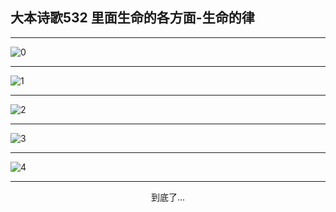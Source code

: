 
## 大本诗歌532 里面生命的各方面-生命的律
        
<div id="aplayer0"></div>

---

<img alt="0" data-original="/data/d0532/0.png">

---

<img alt="1" data-original="/data/d0532/1.png">

---

<img alt="2" data-original="/data/d0532/2.png">

---

<img alt="3" data-original="/data/d0532/3.png">

---

<img alt="4" data-original="/data/d0532/4.png">

---

<p style="text-align: center">到底了...</p>

<script src="/js/dist-view.js"></script>

<script>
MAIN.id = 'd0532';
        
const ap0 = new APlayer({
    container: document.getElementById('aplayer0'),
    volume: 1,
    loop: 'none',
    preload: 'none',
    audio: [{
        name: '大本诗歌532.mp3',
        artist: '大本诗歌',
        url: 'https://res.wx.qq.com/voice/getvoice?mediaid=MzI0NTk3MDM5M18yMjQ3NDk0MTg2',
        cover: '/favicon'
    }]
});
</script>
